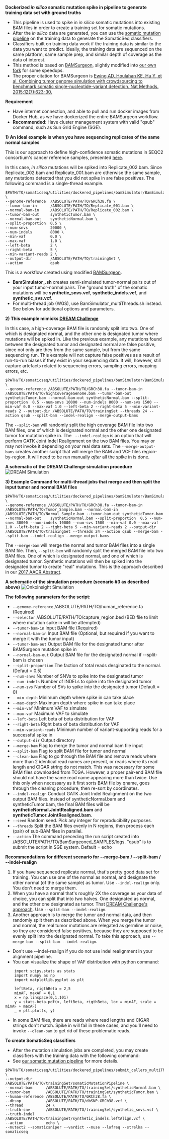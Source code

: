 <b>Dockerized *in silico* somatic mutation spike in pipeline to generate training data set with ground truths</b>
* This pipeline is used to spike in *in silico* somatic mutations into existing BAM files in order to create a training set for somatic mutations.
* After the *in silico* data are generated, you can use the [somatic mutation pipeline](..) on the training data to generate the SomaticSeq classifiers.
* Classifiers built on training data work if the training data is similar to the data you want to predict. Ideally, the training data are sequenced on the same platform, same sample prep, and similar depth of coverage as the data of interest.
* This method is based on [BAMSurgeon](https://github.com/adamewing/bamsurgeon), slightly modified into [our own fork](https://github.com/ltfang-bina/bamsurgeon) for some speedups. 
* The proper citation for BAMSurgeon is [Ewing AD, Houlahan KE, Hu Y, et al. Combining tumor genome simulation with crowdsourcing to benchmark somatic single-nucleotide-variant detection. Nat Methods. 2015;12(7):623-30.](http://doi.org/10.1038/nmeth.3407)


**Requirement**
* Have internet connection, and able to pull and run docker images from Docker Hub, as we have dockerized the entire BAMSurgeon workflow. 
* **Recommended**: Have cluster management system with valid "qsub" command, such as Sun Grid Engine (SGE).

**1) An ideal example is when you have sequencing replicates of the same normal samples**

This is our approach to define high-confidence somatic mutations in SEQC2 consortium's cancer reference samples, presented [here](https://dx.doi.org/10.1158/1538-7445.AM2018-432). 

In this case, *in silico* mutations will be spiked into Replicate_002.bam. Since Replicate_002.bam and Replicate_001.bam are otherwise the same sample, any mutations detected that you did not spike in are false positives. 
The following command is a single-thread example. 

```
$PATH/TO/somaticseq/utilities/dockered_pipelines/bamSimulator/BamSimulator_singleThread.sh \
--genome-reference  /ABSOLUTE/PATH/TO/GRCh38.fa \
--tumor-bam-in      /ABSOLUTE/PATH/TO/Replicate_001.bam \
--normal-bam-in     /ABSOLUTE/PATH/TO/Replicate_002.bam \
--tumor-bam-out     syntheticTumor.bam \
--normal-bam-out    syntheticNormal.bam \
--split-proportion  0.5 \
--num-snvs          20000 \
--num-indels        8000 \
--min-vaf           0.0 \
--max-vaf           1.0 \
--left-beta         2 \
--right-beta        5 \
--min-variant-reads 2 \
--output-dir        /ABSOLUTE/PATH/TO/trainingSet \
--action            qsub
```

This is a workflow created using modified [BAMSurgeon](https://github.com/ltfang-bina/bamsurgeon).
* **BamSimulator_.sh** creates semi-simulated tumor-normal pairs out of your input tumor-normal pairs. The "ground truth" of the somatic mutations will be **synthetic_snvs.vcf**, **synthetic_indels.vcf**, and **synthetic_svs.vcf**.
* For multi-thread job (WGS), use BamSimulator_multiThreads.sh instead. See below for additional options and parameters.


**2) This example mimicks [DREAM Challenge](https://www.synapse.org/#!Synapse:syn312572/wiki/70726)**

In this case, a high-coverage BAM file is randomly split into two. One of which is designated normal, and the other one is designated tumor where mutations will be spiked in. Like the previous example, any mutations found between the designated tumor and designated normal are false positive, since not only are they from the same sample, but from the same sequencing run. This example will not capture false positives as a result of run-to-run biases if they exist in your sequencing data. It will, however, still capture artefacts related to sequencing errors, sampling errors, mapping errors, etc.  



```
$PATH/TO/somaticseq/utilities/dockered_pipelines/bamSimulator/BamSimulator_multiThreads.sh \
--genome-reference /ABSOLUTE/PATH/TO/GRCh38.fa --tumor-bam-in /ABSOLUTE/PATH/TO/highCoverageGenome.bam --tumor-bam-out syntheticTumor.bam --normal-bam-out syntheticNormal.bam --split-proportion  0.5 --num-snvs 10000 --num-indels 8000 --num-svs 1500 --min-vaf 0.0 --max-vaf 1.0 --left-beta 2 --right-beta 5 --min-variant-reads 2 --output-dir /ABSOLUTE/PATH/TO/trainingSet --threads 24 --action qsub --split-bam --indel-realign --merge-output-bams
```


The ```--split-bem``` will randomly split the high coverage BAM file into two BAM files, one of which is designated normal and the other one designated tumor for mutation spike in.
The ``` --indel-realign``` is an option that will perform GATK Joint Indel Realignment on the two BAM files. You may or may not invoke it depending on your real data sets. 
The ```--merge-output-bams``` creates another script that will merge the BAM and VCF files region-by-region. It will need to be run manually *after* all the spike in is done. 

<b>A schematic of the DREAM Challenge simulation procedure</b>
  ![DREAM Simulation](dream_sim.jpg)





**3) Example Command for multi-thread jobs that merge and then split the input tumor and normal BAM files**

```
$PATH/TO/somaticseq/utilities/dockered_pipelines/bamSimulator/BamSimulator_multiThreads.sh \
--genome-reference /ABSOLUTE/PATH/TO/GRCh38.fa --tumor-bam-in /ABSOLUTE/PATH/TO/Tumor_Sample.bam --normal-bam-in /ABSOLUTE/PATH/TO/Normal_Sample.bam --tumor-bam-out syntheticTumor.bam --normal-bam-out    syntheticNormal.bam --split-proportion  0.5 --num-snvs 30000 --num-indels 10000 --num-svs 1500 --min-vaf 0.0 --max-vaf 1.0 --left-beta 2 --right-beta 5 --min-variant-reads 2 --output-dir /ABSOLUTE/PATH/TO/trainingSet --threads 24 --action qsub --merge-bam --split-bam --indel-realign --merge-output-bams
```

The ```--merge-bam``` will merge the normal and tumor BAM files into a single BAM file. Then, ```--split-bem``` will randomly split the merged BAM file into two BAM files.
One of which is designated normal, and one of which is designated tumor.
Synthetic mutations will then be spiked into the designated tumor to create "real" mutations.
This is the approach described in our [2017 AACR Abstract](http://dx.doi.org/10.1158/1538-7445.AM2017-386).

<b>A schematic of the simulation procedure (scenario #3 as described above)</b>
  ![Onkoinsight Simulation](onkoinsight_sim.png)



**The following parameters for the script:**
* ```--genome-reference``` /ABSOLUTE/PATH/TO/human_reference.fa (Required)
* ```--selector``` /ABSOLUTE/PATH/TO/capture_region.bed (BED file to limit where mutation spike in will be attempted)
* ```--tumor-bam-in``` Input BAM file (Required)
* ```--normal-bam-in``` Input BAM file (Optional, but required if you want to merge it with the tumor input)
* ```--tumor-bam-out``` Output BAM file for the designated tumor after BAMSurgeon mutation spike in
* ```--normal-bam-out``` Output BAM file for the designated normal if --split-bam is chosen
* ```--split-proportion``` The faction of total reads desginated to the normal. (Defaut = 0.5)
* ```--num-snvs``` Number of SNVs to spike into the designated tumor
* ```--num-indels``` Number of INDELs to spike into the designated tumor
* ```--num-svs``` Number of SVs to spike into the designated tumor (Default = 0)
* ```--min-depth``` Minimum depth where spike in can take place
* ```--max-depth``` Maximum depth where spike in can take place
* ```--min-vaf``` Minimum VAF to simulate
* ```--max-vaf``` Maximum VAF to simulate
* ```--left-beta``` Left beta of beta distribution for VAF
* ```--right-beta``` Right beta of beta distribution for VAF
* ```--min-variant-reads``` Minimum number of variant-supporting reads for a successful spike in
* ```--output-dir``` Output directory
* ```--merge-bam``` Flag to merge the tumor and normal bam file input
* ```--split-bam``` Flag to split BAM file for tumor and normal
* ```--clean-bam``` Flag to go through the BAM file and remove reads where more than 2 identical read names are present, or reads where its read length and CIGAR string do not match. This was necessary for some BAM files downloaded from TCGA. However, a proper pair-end BAM file should not have the same read name appearing more than twice. Use this only when necessary as it first sorts BAM file by qname, goes through the cleaning procedure, then re-sort by coordinates.
* ```--indel-realign``` Conduct GATK Joint Indel Realignment on the two output BAM files. Instead of syntheticNormal.bam and syntheticTumor.bam, the final BAM files will be **syntheticNormal.JointRealigned.bam** and **syntheticTumor.JointRealigned.bam**.
* ```--seed``` Random seed. Pick any integer for reproducibility purposes.
* ```--threads``` Split the BAM files evenly in N regions, then process each (pair) of sub-BAM files in parallel. 
* ```--action``` The command preceding the run script created into /ABSOLUTE/PATH/TO/BamSurgeoned_SAMPLES/logs. "qsub" is to submit the script in SGE system. Default = echo


**Recommendations for different scenario for --merge-bam / --split-bam / --indel-realign**
1) If you have sequenced replicate normal, that's pretty good data set for training. You can use one of the normal as normal, and designate the other normal (of the same sample) as tumor. Use ```--indel-realign``` only. You don't need to merge them.
2) When you have a normal that's roughly 2X the coverage as your data of choice, you can split that into two halves. One designated as normal, and the other one designated as tumor. That [DREAM Challenge's approach](https://www.synapse.org/#!Synapse:syn312572/wiki/62018). Use ```--split-bam --indel-realign```.
3) Another approach is to merge the tumor and normal data, and then randomly split them as described above. When you merge the tumor and normal, the real tumor mutations are relegated as germline or noise, so they are considered false positives, because they are supposed to be evenly split into the designated normal. To take this approach, use ```--merge-bam --split-bam --indel-realign```.
* Don't use --indel-realign if you do not use indel realignment in your alignment pipeline. 
* You can visualize the shape of VAF distribution with python command:
``` 
    import scipy.stats as stats
    import numpy as np
    import matplotlib.pyplot as plt

    leftBeta, rigthBeta = 2,5
    minAF, maxAF = 0,1
    x = np.linspace(0,1,101)
    y = stats.beta.pdf(x, leftBeta, rigthBeta, loc = minAF, scale = minAF + maxAF)
    _ = plt.plot(x, y)
```
* In some BAM files, there are reads where read lengths and CIGAR strings don't match. Spike in will fail in these cases, and you'll need to invoke ```--clean-bam``` to get rid of these problematic reads. 




**To create SomaticSeq classifiers**
* After the mutation simulation jobs are completed, you may create classifiers with the training data with the following command:
* See [our somatic mutation pipeline](..) for more details.
```
$PATH/TO/somaticseq/utilities/dockered_pipelines/submit_callers_multiThreads.sh \
--output-dir      /ABSOLUTE/PATH/TO/trainingSet/somaticMutationPipeline \
--normal-bam      /ABSOLUTE/PATH/TO/trainingSet/syntheticNormal.bam \
--tumor-bam       /ABSOLUTE/PATH/TO/trainingSet/syntheticTumor.bam \
--human-reference /ABSOLUTE/PATH/TO/GRCh38.fa \
--dbsnp           /ABSOLUTE/PATH/TO/dbSNP.GRCh38.vcf \
--thread          24 \
--truth-snv       /ABSOLUTE/PATH/TO/trainingSet/synthetic_snvs.vcf \
--truth-indel     /ABSOLUTE/PATH/TO/trainingSet/synthetic_indels.leftAlign.vcf \
--action          echo \
--mutect2 --somaticsniper --vardict --muse --lofreq --strelka --somaticseq
```
